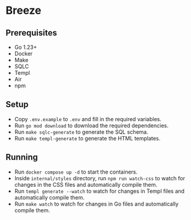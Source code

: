 # Breeze

## Prerequisites

- Go 1.23+
- Docker
- Make
- SQLC
- Templ
- Air
- npm

## Setup

- Copy `.env.example` to `.env` and fill in the required variables.
- Run `go mod download` to download the required dependencies.
- Run `make sqlc-generate` to generate the SQL schema.
- Run `make templ-generate` to generate the HTML templates.

## Running

- Run `docker compose up -d` to start the containers.
- Inside `internal/styles` directory, run `npm run watch-css` to watch for changes in the CSS files and automatically compile them.
- Run `templ generate --watch` to watch for changes in Templ files and automatically compile them.
- Run `make watch` to watch for changes in Go files and automatically compile them.
